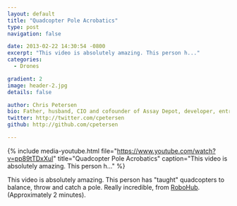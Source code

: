 ```yaml
---
layout: default
title: "Quadcopter Pole Acrobatics"
type: post
navigation: false

date: 2013-02-22 14:30:54 -0800
excerpt: "This video is absolutely amazing. This person h..."
categories:
  - Drones

gradient: 2
image: header-2.jpg
details: false

author: Chris Petersen
bio: Father, husband, CIO and cofounder of Assay Depot, developer, entrepreneur and technologist.
twitter: http://twitter.com/cpetersen
github: http://github.com/cpetersen

---
```


{% include media-youtube.html file="https://www.youtube.com/watch?v=pp89tTDxXuI" title="Quadcopter Pole Acrobatics" caption="This video is absolutely amazing. This person h..." %}

This video is absolutely amazing. This person has "taught" quadcopters to balance, throw and catch a pole. Really incredible, from  [RoboHub](http://robohub.org/video-throwing-and-catching-an-inverted-pendulum-with-quadrocopters/). (Approximately 2 minutes).
